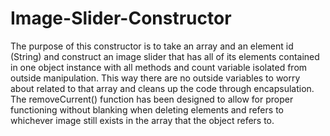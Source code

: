 # Image-Slider-Constructor

The purpose of this constructor is to take an array and an element id (String) and construct an image slider that has all of its elements contained in one object instance with all methods and count variable isolated from outside manipulation. This way there are no outside variables to worry about related to that array and cleans up the code through encapsulation. The removeCurrent() function has been designed to allow for proper functioning without blanking when deleting elements and refers to whichever image still exists in the array that the object refers to.
